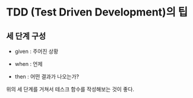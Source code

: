 # TDD (Test Driven Development)의 팁

## 세 단계 구성
- given : 주어진 상황

- when : 언제

- then : 어떤 결과가 나오는가?

위의 세 단계를 거쳐서 테스크 함수를 작성해보는 것이 좋다.